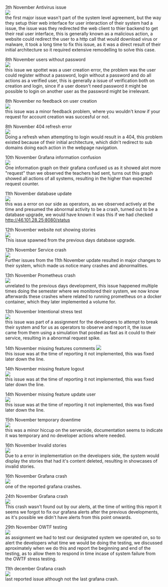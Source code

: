 3th November Antivirus issue  
![](https://i.gyazo.com/941c6c9ad87b7dbc48c50a5f0f5dc28c.png)  
the first major issue wasn't part of the system level agreement, but the way they setup thier web interface for user interaction of their system had a issue, the issue was they redirected the web client to thier backend to get their real user interface, this is generally known as a malicious action, a website could redirect the user to a http call that would download virus or malware, it took a long time to fix this issue, as it was a direct result of their initial architecture so it required extensive remodelling to solve this case.  

8th November users without password  
![](https://i.gyazo.com/bf869551b151e64cc5fc15dc8f583831.png)  
this issue we spottet was a user creation error, the problem was the user could register without a password, login without a password and do all actions as a verified user, this is generally a issue of verification both on creation and login, since if a user doesn't need password it might be possible to login on another user as the password might be irrelevant.  

8th November no feedback on user creation  
![](https://i.gyazo.com/d11d36f4d274e39077424ba2aa1570bc.png)  
this issue was a minor feedback problem, where you wouldn't know if your request for account creation was succesful or not.  

8th November 404 refresh error  
![](https://i.gyazo.com/a98092f6ceee0da0a6452b8a5d003f41.png)  
Doing a refresh when attempting to login would result in a 404, this problem existed because of their initial architecture, which didn't redirect to sub domains doing each action in the webpage navigation.  

10th November Grafana information confusion  
![](https://i.gyazo.com/fa29b6b5aaa1e53a95c0b4807d3ce97e.png)  
One information graph on their grafana confused us as it showed alot more "request" than we observed the teachers had sent, turns out this graph showed all actions of all systems, resulting in the higher than expected request counter.  

11th November database update  
![](https://i.gyazo.com/b610f0333b9c2982af7f7feebba92e84.png)  
this was a error on our side as operators, as we observed actively at the time and presumed the abnormal activity to be a crash, turned out to be a database upgrade, we would have known it was this if we had checked http://46.101.28.25:8080/status  

12th November website not showing stories  
![](https://i.gyazo.com/6e1603e01b80ffee6020f89dfe09a8cb.png)  
This issue spawned from the previous days database upgrade.  

12th November Service crash  
![](https://i.gyazo.com/664e9a43d11e87a32ff4ab26cc1a6e01.png)  
Further issues from the 11th November update resulted in major changes to their system, which made us notice many crashes and abnormalities.  

13th November Prometheus crash  
![](https://i.gyazo.com/00c37644baade9d88f9f12c22de14bee.png)  
unrelated to the previous days development, this issue happened multiple times doing the semester where we monitored their system, we now know afterwards these crashes where related to running prometheus on a docker container, which they later implemented a volume for.  

13th November Intentional stress test  
![](https://i.gyazo.com/31bde7c8b7b372aca9f5003204a19457.png)  
this issue was part of a assignment for the developers to attempt to break their system and for us as operators to observe and report it, the issue came from them using a simulation that posted as fast as it could to their service, resulting in a abnormal request spike.  

14th November missing features comments 
![](https://i.gyazo.com/8c796c22d5dc0f33a4a4a9ebeea1cddb.png)  
this issue was at the time of reporting it not implemented, this was fixed later down the line.  

14th November missing feature logout  
![](https://i.gyazo.com/bd984487ef196ac8ea760ba69a28fbb2.png)  
this issue was at the time of reporting it not implemented, this was fixed later down the line.  

14th November missing feature update user  
![](https://i.gyazo.com/0e483304c6f9c9ba3335bf7c397a0f43.png)  
this issue was at the time of reporting it not implemented, this was fixed later down the line.  

15th November temporary downtime  
![](https://i.gyazo.com/1d6386ba66942b3f0efe8a5abde1b9b7.png)  
this was a minor hiccup on the serverside, documentation seems to indicate it was temporary and no developer actions where needed.  

16th November Invalid stories  
![](https://i.gyazo.com/e07fa55a9ce08a34d27d94eed613f29a.png)  
Due to a error in implementation on the developers side, the system would display the stories that had it's content deleted, resulting in showcases of invalid stories.  

16th November Grafana crash  
![](https://i.gyazo.com/6ae549bf31b4a930353bff64bed75535.png)  
one of the reported grafana crashes.  

24th November Grafana crash  
![](https://i.gyazo.com/cfb20c983c2f513e87bfc90d1e7c4e39.png)  
This crash wasn't found out by our alerts, at the time of writing this report it seems we forgot to fix our grafana alerts after the previous developments, as it's possible we didn't have alerts from this point onwards.  

29th November OWTF testing  
![](https://i.gyazo.com/d4ee34b6b0c9cc81afa2389c0ec37e3b.png)  
as assignment we had to test our designated system we operated on, so to alert the developers what time we would be doing the testing, we discussed aproximately when we do this and report the beginning and end of the testing, as to allow them to respond in time incase of system failure from the OWTF stress testing.  

11th december Grafana crash  
![](https://i.gyazo.com/48559583616ee590d6b65e6e99e226f8.png)  
last reported issue although not the last grafana crash.
